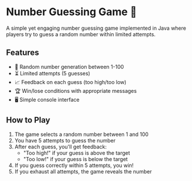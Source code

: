 # Number Guessing Game 🎯

A simple yet engaging number guessing game implemented in Java where players try to guess a random number within limited attempts.

## Features

- 🎲 Random number generation between 1-100
- ⏳ Limited attempts (5 guesses)
- 📈 Feedback on each guess (too high/too low)
- 🏆 Win/lose conditions with appropriate messages
- 🖥️ Simple console interface

## How to Play

1. The game selects a random number between 1 and 100
2. You have 5 attempts to guess the number
3. After each guess, you'll get feedback:
   - "Too high!" if your guess is above the target
   - "Too low!" if your guess is below the target
4. If you guess correctly within 5 attempts, you win!
5. If you exhaust all attempts, the game reveals the number
